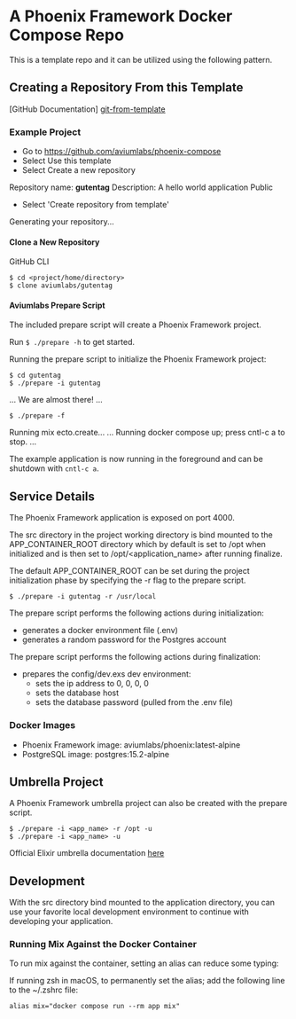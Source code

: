A Phoenix Framework Docker Compose Repo
=======================================

This is a template repo and it can be utilized using the following pattern. 

Creating a Repository From this Template
----------------------------------------

[GitHub Documentation] [git-from-template]


### Example Project

- Go to https://github.com/aviumlabs/phoenix-compose
- Select Use this template
- Select Create a new repository

Repository name: __gutentag__
Description: A hello world application
Public

- Select 'Create repository from template'

Generating your repository...

#### Clone a New Repository

GitHub CLI

    $ cd <project/home/directory>
    $ clone aviumlabs/gutentag

#### Aviumlabs Prepare Script

The included prepare script will create a Phoenix Framework project. 

Run `$ ./prepare -h` to get started.

Running the prepare script to initialize the Phoenix Framework project:

    $ cd gutentag
    $ ./prepare -i gutentag
...
We are almost there! ...

    $ ./prepare -f
    
Running mix ecto.create...
...
Running docker compose up; press cntl-c a to stop.
...


The example application is now running in the foreground and can be shutdown 
with `cntl-c a`.

Service Details
---------------

The Phoenix Framework application is exposed on port 4000. 

The src directory in the project working directory is bind mounted to the 
APP\_CONTAINER\_ROOT directory which by default is set to /opt when initialized
and is then set to /opt/\<application\_name\> after running finalize.

The default APP\_CONTAINER\_ROOT can be set during the project initialization 
phase by specifying the -r flag to the prepare script.

    $ ./prepare -i gutentag -r /usr/local

The prepare script performs the following actions during initialization:
- generates a docker environment file (.env)
- generates a random password for the Postgres account 

The prepare script performs the following actions during finalization:
- prepares the config/dev.exs dev environment:
  - sets the ip address to 0, 0, 0, 0
  - sets the database host
  - sets the database password (pulled from the .env file)


### Docker Images
- Phoenix Framework image: aviumlabs/phoenix:latest-alpine 
- PostgreSQL image: postgres:15.2-alpine 

Umbrella Project
----------------
A Phoenix Framework umbrella project can also be created with the prepare 
script. 

    $ ./prepare -i <app_name> -r /opt -u
    $ ./prepare -i <app_name> -u

Official Elixir umbrella documentation 
[here](https://elixir-lang.org/getting-started/mix-otp/dependencies-and-umbrella-projects.html)

Development
-----------
With the src directory bind mounted to the application directory, you can use 
your favorite local development environment to continue with developing 
your application.

### Running Mix Against the Docker Container
To run mix against the container, setting an alias can reduce some typing:

If running zsh in macOS, to permanently set the alias; add the following 
line to the ~/.zshrc file:

    alias mix="docker compose run --rm app mix"



[git-from-template]: https://docs.github.com/en/repositories/creating-and-managing-repositories/creating-a-repository-from-a-template
